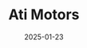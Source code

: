 ---  
layout: startup_page  
title: "Ati Motors"  
id: "atimotors.com"  
permalink: "/atimotorsatimotors.com01232025/"  
website: "https://atimotors.com/"  
funding_round: "Series B"  
funding_amount: "$20M"  
investors: "Walden Catalyst Ventures, NGP Capital, True Ventures, Exfinity Venture Partners, Athera Venture Partners, Blume Ventures"  
about: "Ati Motors develops and deploys AI-powered autonomous robots for industrial automation, focusing on manufacturing facilities. Their robots, such as the Sherpa Tug, improve productivity and efficiency by handling dull, dirty, and dangerous tasks, addressing a critical need in the industry. The company leverages a large dataset from real-world deployments to continuously improve its AI models and enhance its robots' performance."  
markets: "Robotics, Artificial Intelligence, Industrial Automation, Electric Vehicle"  
hq: "Bangalore, Karnataka, India"  
founded_year: "2017"  
linkedin: "https://www.linkedin.com/company/ati-motors"  
twitter: "https://twitter.com/ati_motors"  
instagram: ""  
facebook: "https://www.facebook.com/Ati-Motors-61551807945356"  
crunchbase: "https://www.crunchbase.com/organization/ati-motors"  
pitchbook: "https://pitchbook.com/profiles/company/470016-91"  

date_display: "23-Jan-2025"  
date: "2025-01-23"

# SEO Optimization  
meta_title: "Ati Motors - Series B Funding ($20M)"  
meta_description: "Ati Motors, Ati Motors develops and deploys AI-powered autonomous robots for industrial automation, focusing on manufacturing facilities. Their robots, such as th..."  
meta_keywords: "Ati Motors, Robotics, Artificial Intelligence, Industrial Automation, Electric Vehicle, Series B funding"  
canonical_url: "https://startup.projectstartups.com/atimotorsatimotors.com01232025/"  
---